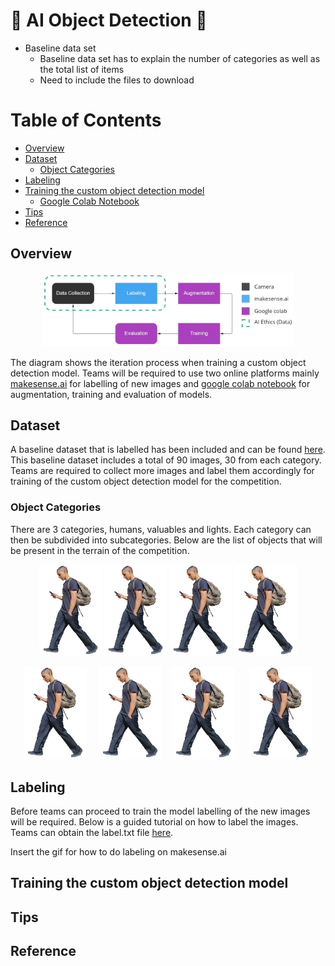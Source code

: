 # :robot: AI Object Detection :robot:
* Baseline data set
    * Baseline data set has to explain the number of categories as well as the total list of items
    * Need to include the files to download 


# Table of Contents
* [Overview](#chapter1)
* [Dataset](#chapter1)
    * [Object Categories](#chapter1.1)
* [Labeling](#chapter2)
* [Training the custom object detection model](#chapter1)
    * [Google Colab Notebook](custom-yolov5-object-detection.ipynb)
* [Tips](#chapter1)
* [Reference](#chapter1)

## Overview <a id="chapter1"></a>

<p align="center">
    <img src="/data/images/ai-overview.jpg" width="400" title='testing1' />
</p>

The diagram shows the iteration process when training a custom object detection model. Teams will be required to use two online platforms mainly [makesense.ai](https://www.makesense.ai/) for labelling of new images and [google colab notebook](custom-yolov5-object-detection.ipynb) for augmentation, training and evaluation of models. 

## Dataset <a id="chapter2"></a>

A baseline dataset that is labelled has been included and can be found [here](/data). This baseline dataset includes a total of 90 images, 30 from each category. Teams are required to collect more images and label them accordingly for training of the custom object detection model for the competition. 

### Object Categories <a id="chapter1.1"></a>

There are 3 categories, humans, valuables and lights. Each category can then be subdivided into subcategories. Below are the list of objects that will be present in the terrain of the competition. 

<p align="center">
    <img src="/data/images/human1.jpg" width="100" title='testing1' />
    <img src="/data/images/human1.jpg" width="100" title='testing2' />
    <img src="/data/images/human1.jpg" width="100" title='testing3' />
    <img src="/data/images/human1.jpg" width="100" title='testing4' />
</p>

<p align="center">
    <img src="/data/images/human1.jpg" width="20%" title='testing1' />
    &nbsp;&nbsp;&nbsp;
    <img src="/data/images/human1.jpg" width="20%" title='testing2' />
    &nbsp;&nbsp;
    <img src="/data/images/human1.jpg" width="20%" title='testing3' />
    &nbsp;&nbsp;&nbsp;&nbsp;
    <img src="/data/images/human1.jpg" width="20%" title='testing4' />
</p>

## Labeling <a id="chapter2"></a>

Before teams can proceed to train the model labelling of the new images will be required. Below is a guided tutorial on how to label the images. Teams can obtain the label.txt file [here](/data). 

Insert the gif for how to do labeling on makesense.ai


## Training the custom object detection model <a id="chapter1.1"></a>



## Tips 


## Reference




